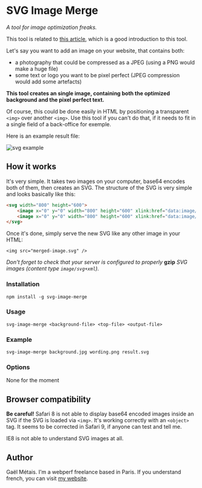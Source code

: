 # SVG Image Merge

*A tool for image optimization freaks.*

This tool is related to [this article](https://gmetais.github.io/image-optim/2015/07/31/svg-image-merge.html), which is a good introduction to this tool.


Let's say you want to add an image on your website, that contains both:
- a photography that could be compressed as a JPEG (using a PNG would make a huge file)
- some text or logo you want to be pixel perfect (JPEG compression would add some artefacts)

**This tool creates an single image, containing both the optimized background and the pixel perfect text.**

Of course, this could be done easily in HTML by positioning a transparent `<img>` over another `<img>`. Use this tool if you can't do that, if it needs to fit in a single field of a back-office for exemple.


Here is an example result file:

![svg example](https://cdn.rawgit.com/gmetais/svg-image-merge/master/test/result.svg)


## How it works

It's very simple. It takes two images on your computer, base64 encodes both of them, then creates an SVG. The structure of the SVG is very simple and looks basically like this:
```html
<svg width="800" height="600">
    <image x="0" y="0" width="800" height="600" xlink:href="data:image/jpg;base64,{{base64-encoded-background}}" />
    <image x="0" y="0" width="800" height="600" xlink:href="data:image/png;base64,{{base64-encoded-top}}" />
</svg>
```

Once it's done, simply serve the new SVG like any other image in your HTML:
```
<img src="merged-image.svg" />
```

*Don't forget to check that your server is configured to properly* **gzip** *SVG images (content type `image/svg+xml`).*


### Installation
```npm install -g svg-image-merge```

### Usage
```svg-image-merge <background-file> <top-file> <output-file>```

### Example
```svg-image-merge background.jpg wording.png result.svg```

### Options
None for the moment


## Browser compatibility

**Be careful!** Safari 8 is not able to display base64 encoded images inside an SVG if the SVG is loaded via `<img>`. It's working correctly with an `<object>` tag. It seems to be corrected in Safari 9, if anyone can test and tell me.

IE8 is not able to understand SVG images at all.


## Author
Gaël Métais. I'm a webperf freelance based in Paris. If you understand french, you can visit [my website](http://www.gaelmetais.com).